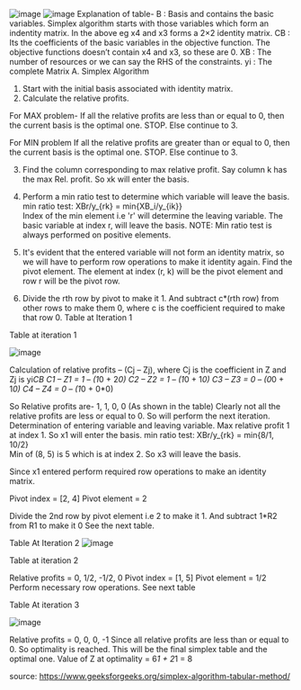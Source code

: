 ![image](https://user-images.githubusercontent.com/36400060/147608297-472147c9-2e1c-4c76-b2ce-c3bac19237d7.png)
![image](https://user-images.githubusercontent.com/36400060/147608319-f2a2bb34-28c2-4fd5-9afa-9cf8b064b578.png)
Explanation of table-
B : Basis and contains the basic variables. Simplex algorithm starts with those variables which form an indentity matrix. In the above eg x4 and x3 forms a 2×2 identity matrix.
CB : Its the coefficients of the basic variables in the objective function. The objective functions doesn’t contain x4 and x3, so these are 0.
XB : The number of resources or we can say the RHS of the constraints.
yi : The complete Matrix A.
Simplex Algorithm
1. Start with the initial basis associated with identity matrix.
2. Calculate the relative profits. 

For MAX problem-
If all the relative profits are less than or equal to 0, then the current basis is the optimal one. STOP.
Else continue to 3.

For MIN problem 
If all the relative profits are greater than or equal to 0, then the current basis is the optimal one. STOP.
Else continue to 3.

3. Find the column corresponding to max relative profit. Say column k has the max 
Rel. profit. So xk will enter the basis.

4. Perform a min ratio test to determine which variable will leave the basis.
    min ratio test:  XBr/y_{rk} = min\{XB_i/y_{ik}\}  
Index of the min element i.e 'r' will determine the leaving variable.
The basic variable at index r, will leave the basis. 
NOTE: Min ratio test is always performed on positive elements.

5. It's evident that the entered variable will not form an identity matrix, so 
we will have to perform row operations to make it identity again.
Find the pivot element. The element at index (r, k) will be the pivot element and 
row r will be the pivot row. 

6. Divide the rth row by pivot to make it 1. And subtract c*(rth row) from other 
rows to make them 0, where c is the coefficient required to make that row 0.
Table at Iteration 1


Table at iteration 1

![image](https://user-images.githubusercontent.com/36400060/147608434-5e6f97dc-cc12-46d6-afff-316db97ac9bf.png)


Calculation of relative profits – (Cj – Zj), where Cj is the coefficient in Z and Zj is yi*CB
C1 – Z1 = 1 – (1*0 + 2*0)
C2 – Z2 = 1 – (1*0 + 1*0)
C3 – Z3 = 0 – (0*0 + 1*0)
C4 – Z4 = 0 – (1*0 + 0*0)

So Relative profits are- 1, 1, 0, 0 (As shown in the table)
Clearly not all the relative profits are less or equal to 0. So will perform the next iteration.
Determination of entering variable and leaving variable.
Max relative profit 1 at index 1. So x1 will enter the basis.
   min ratio test:  XBr/y_{rk} = min\{8/1, 10/2\}  
Min of (8, 5) is 5 which is at index 2. So x3 will leave the basis.

Since x1 entered perform required row operations to make an identity matrix.

Pivot index = [2, 4]
Pivot element = 2

Divide the 2nd row by pivot element i.e 2 to make it 1.
And subtract 1*R2 from R1 to make it 0
See the next table.

Table At Iteration 2
![image](https://user-images.githubusercontent.com/36400060/147608471-8bd63eb9-05c7-44bd-a02f-ac90b9abfc9f.png)


Table at iteration 2

Relative profits = 0, 1/2, -1/2, 0
Pivot index = [1, 5]
Pivot element = 1/2
Perform necessary row operations.
See next table


Table At iteration 3

![image](https://user-images.githubusercontent.com/36400060/147608504-1b39e945-c540-4453-94a7-87eb9d989c13.png)

Relative profits = 0, 0, 0, -1
Since all relative profits are less than or equal to 0. So optimality is reached.
This will be the final simplex table and the optimal one.
Value of Z at optimality = 6*1 + 2*1 = 8


source: https://www.geeksforgeeks.org/simplex-algorithm-tabular-method/

